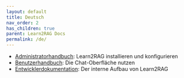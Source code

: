```yaml
---
layout: default
title: Deutsch
nav_order: 2
has_children: true
parent: Learn2RAG Docs
permalink: /de/
---
```


- [Administratorhandbuch](administrator): Learn2RAG installieren und konfigurieren
- [Benutzerhandbuch](user): Die Chat-Oberfläche nutzen
- [Entwicklerdokumentation](../en/developer): Der interne Aufbau von Learn2RAG
